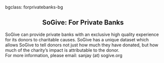 bgclass: forprivatebanks-bg

<div class="forprivatebanks-bg">
</div>

<div class="col-md-12">
	<center>
		<H2>SoGive: For Private Banks</H2>
	</center>
	<div class="col-md-offset-2 col-md-8">
		<p class="sogive-text-body">
			SoGive can provide private banks with an exclusive high quality experience for its donors to charitable causes. SoGive has a unique dataset which allows SoGive to tell donors not just how much they have donated, but how much of the charity’s impact is attributable to the donor.
			<br>
			For more information, please email: <span class='email' name='sanjay' domain='sogive.org'>sanjay (at) sogive.org</span>
		</p>
	</div>
</div>